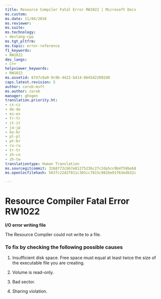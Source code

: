 ```yaml
---
title: Resource Compiler Fatal Error RW1022 | Microsoft Docs
ms.custom: 
ms.date: 11/04/2016
ms.reviewer: 
ms.suite: 
ms.technology:
- devlang-cpp
ms.tgt_pltfrm: 
ms.topic: error-reference
f1_keywords:
- RW1022
dev_langs:
- C++
helpviewer_keywords:
- RW1022
ms.assetid: 6747c8a9-9c9b-4422-b414-0645d22092d0
caps.latest.revision: 5
author: corob-msft
ms.author: corob
manager: ghogen
translation.priority.ht:
- cs-cz
- de-de
- es-es
- fr-fr
- it-it
- ja-jp
- ko-kr
- pl-pl
- pt-br
- ru-ru
- tr-tr
- zh-cn
- zh-tw
translationtype: Human Translation
ms.sourcegitcommit: 3168772cbb7e8127523bc2fc2da5cc9b4f59beb8
ms.openlocfilehash: 563fc22d27011c301cc7815c9826e91f63edb32c

---
```

# Resource Compiler Fatal Error RW1022
**I/O error writing file**  
  
 The Resource Compiler could not write to a file.  
  
### To fix by checking the following possible causes  
  
1.  Insufficient disk space. Free space must equal at least twice the size of the executable file you are creating.  
  
2.  Volume is read-only.  
  
3.  Bad sector.  
  
4.  Sharing violation.


<!--HONumber=Jan17_HO1-->


